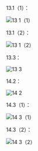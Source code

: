 13.1（1）：

![13 1（1）](https://github.com/WangXueFei11/homework/assets/144666483/ed55ca4e-b0c2-4a22-a1d0-69e8d2b1235a)

13.1（2）：

![13 1（2）](https://github.com/WangXueFei11/homework/assets/144666483/c8157a98-76d5-4a88-8252-9c6a087a033f)

13.3：

![13 3](https://github.com/WangXueFei11/homework/assets/144666483/4abeaa5f-58d5-4b6d-bc7b-8a819f43ca0c)

14.2：

![14 2](https://github.com/WangXueFei11/homework/assets/144666483/28e79b9b-fd9c-4db4-b3aa-7adfbf5ebf4b)

14.3（1）：

![14 3（1）](https://github.com/WangXueFei11/homework/assets/144666483/3e441bbf-b312-4999-abea-5a57757cc63a)

14.3（2）：

![14 3（2）](https://github.com/WangXueFei11/homework/assets/144666483/e8f28cf9-3442-4841-a4ab-7b84c97ac34b)
